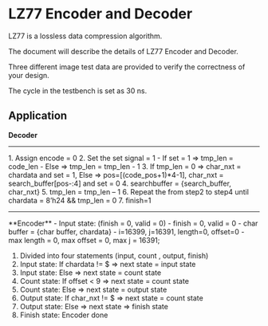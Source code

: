 # LZ77 Encoder and Decoder

LZ77 is a lossless data compression algorithm. 

The document will describe the details of LZ77 Encoder and Decoder. 

Three different image test data are provided to verify the correctness of your design. 

The cycle in the testbench is set as 30 ns.

## Application

**Decoder**
<hr>
1.	Assign encode = 0
2.	Set the set signal = 1
  - If set = 1 => tmp_len = code_len
  - Else => tmp_len = tmp_len - 1 
3.  If tmp_len = 0 => char_nxt = chardata and set = 1, Else => pos=[(code_pos+1)*4-1], char_nxt = search_buffer[pos-:4] and set = 0
4.  searchbuffer = {search_buffer, char_nxt}
5.  tmp_len = tmp_len – 1
6.  Repeat the from step2 to step4 until chardata = 8’h24 && tmp_len = 0
7.  finish=1
<hr>
**Encoder**
- Input state: (finish = 0, valid = 0)
  - finish = 0, valid = 0
  - char buffer = {char buffer, chardata}
  - i=16399, j=16391, length=0, offset=0
  - max length = 0, max offset = 0, max j = 16391;
 
1.	Divided into four statements (input, count , output, finish)
2.	Input state: If chardata != $ => next state = input state
3.	Input state: Else => next state = count state
4.	Count state: If offset < 9  => next state = count state
5.	Count state: Else => next state = output state
6.	Output state: If char_nxt != $ => next state = count state
7.	Output state: Else => next state => finish state
8.	Finish state: Encoder done
